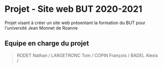 # Projet - Site web BUT 2020-2021
Projet visant à créer un site web présentant la formation du BUT pour l'université Jean Monnet de Roanne

## Equipe en charge du projet
> RODET Nathan /
> LARGETRONC Tom /
> COPIN François /
> BADEL Alexis /